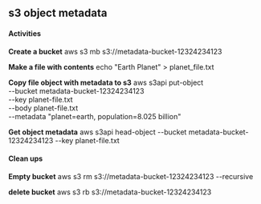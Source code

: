 ## s3 object metadata
#### Activities
**Create a bucket**
aws s3 mb s3://metadata-bucket-12324234123

**Make a file with contents**
echo "Earth Planet" > planet_file.txt

**Copy file object with metadata  to s3**
aws s3api put-object \
    --bucket metadata-bucket-12324234123 \
    --key planet-file.txt \
    --body planet-file.txt \
    --metadata "planet=earth, population=8.025 billion"

**Get object metadata**
aws s3api head-object --bucket metadata-bucket-12324234123 --key planet-file.txt


#### Clean ups

**Empty bucket**
aws s3 rm s3://metadata-bucket-12324234123 --recursive

**delete bucket**
aws s3 rb s3://metadata-bucket-12324234123

